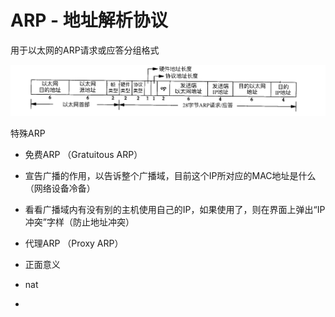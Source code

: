 # ARP - 地址解析协议

用于以太网的ARP请求或应答分组格式

![](/tcp_ip/images/arp-01.jpeg)

特殊ARP

- 免费ARP （Gratuitous ARP）

 - 宣告广播的作用，以告诉整个广播域，目前这个IP所对应的MAC地址是什么（网络设备冷备）
 - 看看广播域内有没有别的主机使用自己的IP，如果使用了，则在界面上弹出“IP冲突”字样（防止地址冲突）

- 代理ARP （Proxy ARP）
 -  正面意义
  - nat
 - 

